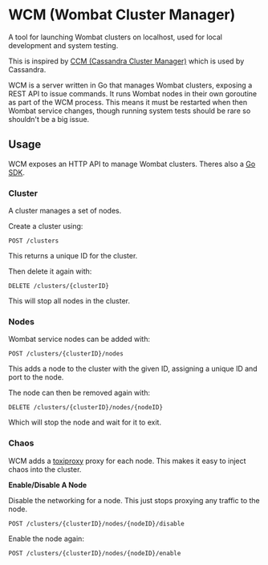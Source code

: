 # WCM (Wombat Cluster Manager)

A tool for launching Wombat clusters on localhost, used for local development
and system testing.

This is inspired by [CCM (Cassandra Cluster Manager)](https://github.com/riptano/ccm)
which is used by Cassandra.

WCM is a server written in Go that manages Wombat clusters, exposing a REST API
to issue commands. It runs Wombat nodes in their own goroutine as part of
the WCM process. This means it must be restarted when then Wombat service
changes, though running system tests should be rare so shouldn't be a big issue.

## Usage
WCM exposes an HTTP API to manage Wombat clusters. Theres also a [Go SDK](./sdk).

### Cluster
A cluster manages a set of nodes.

Create a cluster using:
```
POST /clusters
```
This returns a unique ID for the cluster.

Then delete it again with:
```
DELETE /clusters/{clusterID}
```
This will stop all nodes in the cluster.

### Nodes
Wombat service nodes can be added with:
```
POST /clusters/{clusterID}/nodes
```
This adds a node to the cluster with the given ID, assigning a unique ID and
port to the node.

The node can then be removed again with:
```
DELETE /clusters/{clusterID}/nodes/{nodeID}
```
Which will stop the node and wait for it to exit.

### Chaos
WCM adds a [toxiproxy](https://github.com/Shopify/toxiproxy) proxy for each
node. This makes it easy to inject chaos into the cluster.

**Enable/Disable A Node**

Disable the networking for a node. This just stops proxying any traffic to the
node.
```
POST /clusters/{clusterID}/nodes/{nodeID}/disable
```

Enable the node again:
```
POST /clusters/{clusterID}/nodes/{nodeID}/enable
```
